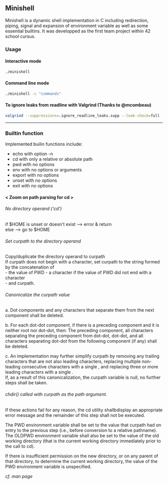 ## Minishell  
Minishell is a dynamic shell implementation in C including redirection, piping, signal and expansion of environment variable as well as some essential builtins. It was developped as the first team project within 42 school cursus.

### Usage
#### Interactive mode  
```bash
./minishell
```
#### Command line mode  
```bash
./minishell -c "commands"
```
#### To ignore leaks from readline with Valgrind (Thanks to @mcombeau)
```bash
valgrind --suppressions=.ignore_readline_leaks.supp --leak-check=full ./minishell
```
   

------------------------------------------------------------------------------
### Builtin function
Implemented builin functions include:
- echo with option -n
- cd with only a relative or absolute path
- pwd with no options
- env with no options or arguments
- export with no options
- unset with no options
- exit with no options   

   
#### < Zoom on path parsing for cd >     

###### No directory operand ('cd')
if $HOME is unset or doesn't exist --> error & return  
else --> go to $HOME  

###### Set curpath to the directory operand
Copy/duplicate the directory operand to curpath  
If curpath does not begin with a <slash> character, set curpath to the string formed by the concatenation of  
		- the value of PWD
		- a <slash> character if the value of PWD did not end with a <slash> character  
		- and curpath.  

###### Canonicalize the curpath value 
a. Dot components and any <slash> characters that separate them from the next component shall be deleted.  

b. For each dot-dot component, if there is a preceding component and it is neither root nor dot-dot, then:
The preceding component, all <slash> characters separating the preceding component from dot-dot, dot-dot, and all <slash> characters separating dot-dot from the following component (if any) shall be deleted.  

c. An implementation may further simplify curpath by removing any trailing <slash> characters that are not also leading <slash> characters, replacing multiple non-leading consecutive <slash> characters with a single <slash>, and replacing three or more leading <slash> characters with a single <slash>.  
If, as a result of this canonicalization, the curpath variable is null, no further steps shall be taken.  
 
###### chdir() called with curpath as the path argument.	
If these actions fail for any reason, the cd utility shallbdisplay an appropriate error message and the remainder of this step shall not be executed.  
		   
The PWD environment variable shall be set to the value that curpath had on entry to the previous step (i.e., before conversion to a relative pathname). 
The OLDPWD environment variable shall also be set to the value of the old working directory (that is the current working directory immediately prior to the call to cd).  
		   
If there is insufficient permission on the new directory, or on any parent of that directory, to determine the current working directory, the value of the PWD environment variable is unspecified.  
   
_cf. man page_

